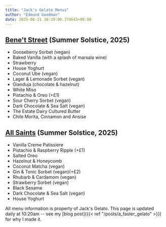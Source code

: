 ```yaml
---
title: "Jack's Gelato Menus"
author: "Edmund Goodman"
date: 2025-06-21 10:39:06.374643+00:00
---
```


## [Bene't Street](https://www.jacksgelato.com/bene-t-street-menu) (Summer Solstice, 2025)

- Gooseberry Sorbet (vegan)
- Baked Vanilla (with a splash of marsala wine)
- Strawberry
- House Yoghurt
- Coconut Ube (vegan)
- Lager & Lemonade Sorbet (vegan)
- Gianduja (chocolate & hazelnut)
- White Miso
- Pistachio & Oreo (+£1)
- Sour Cherry Sorbet (vegan)
- Dark Chocolate & Sea Salt (vegan)
- The Estate Dairy Cultured Butter
- Chile Morita, Cinnamon and Ansise


## [All Saints](https://www.jacksgelato.com/all-saints-menu) (Summer Solstice, 2025)

- Vanilla Creme Patissiere
- Pistachio & Raspberry Ripple (+£1)
- Salted Oreo
- Hazelnut & Honeycomb
- Coconut Matcha (vegan)
- Gin & Tonic Sorbet (vegan)(+£2)
- Rhubarb & Cardamom (vegan)
- Strawberry Sorbet (vegan)
- Black Sesame
- Dark Chocolate & Sea Salt (vegan)
- House Yoghurt

All menu information is property of Jack's Gelato. This page is
updated daily at 10:20am -- see my
[blog post]({{< ref "/posts/a_faster_gelato" >}}) for why I made it.
